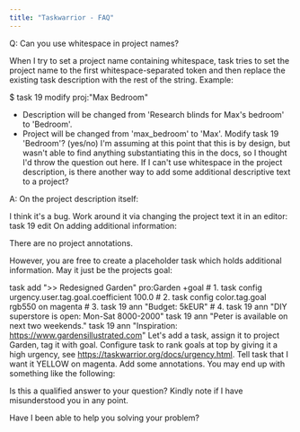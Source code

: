 ```yaml
---
title: "Taskwarrior - FAQ"
---
```


Q: Can you use whitespace in project names?

When I try to set a project name containing whitespace, task tries to set the project name to the first whitespace-separated token and then replace the existing task description with the rest of the string. Example:

$ task 19 modify proj:"Max Bedroom"
- Description will be changed from 'Research blinds for Max's bedroom' to 'Bedroom'.
- Project will be changed from 'max_bedroom' to 'Max'.
Modify task 19 'Bedroom'? (yes/no)
I'm assuming at this point that this is by design, but wasn't able to find anything substantiating this in the docs, so I thought I'd throw the question out here. If I can't use whitespace in the project description, is there another way to add some additional descriptive text to a project?

A: On the project description itself:

I think it's a bug. 
Work around it via changing the project text it in an editor:
task 19 edit
On adding additional information:

There are no project annotations.

However, you are free to create a placeholder task which holds additional information. May it just be the projects goal:

task add ">> Redesigned Garden" pro:Garden +goal        # 1.
task config urgency.user.tag.goal.coefficient 100.0     # 2.
task config color.tag.goal rgb550 on magenta            # 3.
task 19 ann "Budget: 5kEUR"                             # 4.
task 19 ann "DIY superstore is open: Mon-Sat 8000-2000"
task 19 ann "Peter is available on next two weekends."
task 19 ann "Inspiration: https://www.gardensillustrated.com"
Let's add a task, assign it to project Garden, tag it with goal.
Configure task to rank goals at top by giving it a high urgency, see https://taskwarrior.org/docs/urgency.html.
Tell task that I want it YELLOW on magenta.
Add some annotations.
You may end up with something like the following:


Is this a qualified answer to your question? Kindly note if I have misunderstood you in any point.

Have I been able to help you solving your problem?

